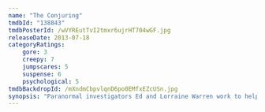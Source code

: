 ```yaml
---
name: "The Conjuring"
tmdbId: "138843"
tmdbPosterId: /wVYREutTvI2tmxr6ujrHT704wGF.jpg
releaseDate: 2013-07-18
categoryRatings:
    gore: 3
    creepy: 7
    jumpscares: 5
    suspense: 6
    psychological: 5
tmdbBackdropId: /mXndmCbpvlqnD6po0EMfxEZcUSn.jpg
synopsis: "Paranormal investigators Ed and Lorraine Warren work to help a family terrorized by a dark presence in their farmhouse. Forced to confront a powerful entity, the Warrens find themselves caught in the most terrifying case of their lives."
---
```

